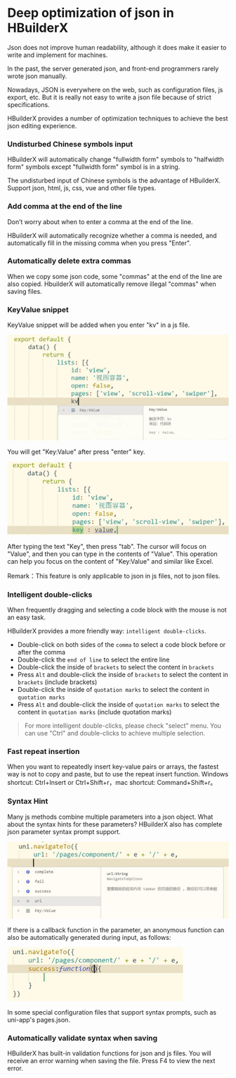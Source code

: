 # Deep optimization of json in HBuilderX

Json does not improve human readability, although it does make it easier to write and implement for machines.

In the past, the server generated json, and front-end programmers rarely wrote json manually.

Nowadays, JSON is everywhere on the web, such as configuration files, js export, etc. But it is really not easy to write a json file because of strict specifications.

HBuilderX provides a number of optimization techniques to achieve the best json editing experience.

### Undisturbed Chinese symbols input

HBuilderX will automatically change "fullwidth form" symbols to "halfwidth form" symbols except "fullwidth form" symbol is in a string.

The undisturbed input of Chinese symbols is the advantage of HBuilderX. Support json, html, js, css, vue and other file types.

### Add comma at the end of the line

Don’t worry about when to enter a comma at the end of the line.

HBuilderX will automatically recognize whether a comma is needed, and automatically fill in the missing comma when you press "Enter".

### Automatically delete extra commas

When we copy some json code, some "commas" at the end of the line are also copied.
HbuilderX will automatically remove illegal "commas" when saving files.

### KeyValue snippet

KeyValue snippet will be added when you enter "kv" in a js file.

<img src="/static/snapshots/tutorial/json/json_1.jpeg" style="zoom:50%" />

You will get "Key:Value" after press "enter" key.

<img src="/static/snapshots/tutorial/json/json_2.jpeg" style="zoom:50%" />

After typing the text "Key", then press "tab". The cursor will focus on "Value", and then you can type in the contents of "Value". This operation can help you focus on the content of "Key:Value" and similar like Excel.

Remark：This feature is only applicable to json in js files, not to json files.

### Intelligent double-clicks

When frequently dragging and selecting a code block with the mouse is not an easy task.

HBuilderX provides a more friendly way: `intelligent double-clicks`.

- Double-click on both sides of the `comma` to select a code block before or after the comma
- Double-click the `end of line` to select the entire line
- Double-click the inside of `brackets` to select the content in `brackets`
- Press `Alt` and double-click the inside of `brackets` to select the content in `brackets` (include brackets)
- Double-click the inside of `quotation marks` to select the content in `quotation marks`
- Press `Alt` and double-click the inside of `quotation marks` to select the content in `quotation marks` (include quotation marks)

> For more intelligent double-clicks, please check "select" menu. You can use "Ctrl" and double-clicks to achieve multiple selection.

### Fast repeat insertion

When you want to repeatedly insert key-value pairs or arrays, the fastest way is not to copy and paste, but to use the repeat insert function.
Windows shortcut: Ctrl+Insert or Ctrl+Shift+r，mac shortcut: Command+Shift+r。

### Syntax Hint

Many js methods combine multiple parameters into a json object. What about the syntax hints for these parameters?
HBuilderX also has complete json parameter syntax prompt support.

<img src="/static/snapshots/tutorial/json/json_3.jpeg" style="zoom:50%" />

If there is a callback function in the parameter, an anonymous function can also be automatically generated during input, as follows:

<img src="/static/snapshots/tutorial/json/json_4.jpeg" style="zoom:50%" />

In some special configuration files that support syntax prompts, such as uni-app's pages.json.

### Automatically validate syntax when saving

HBuilderX has built-in validation functions for json and js files. You will receive an error warning when saving the file. Press F4 to view the next error.
